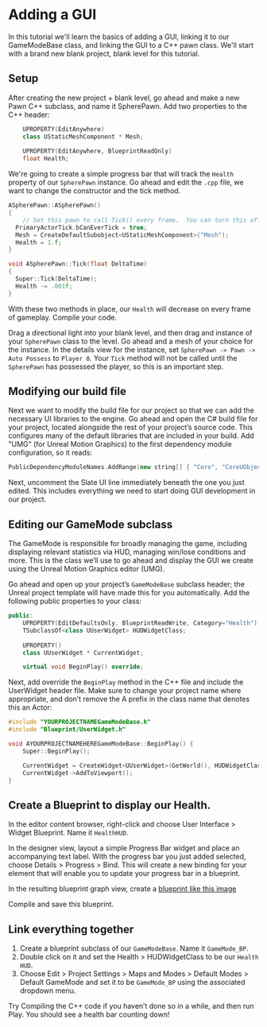 # Adding a GUI
In this tutorial we'll learn the basics of adding a GUI, linking it to our GameModeBase class, and linking the GUI to a C++ pawn class. We'll start with a brand new blank project, blank level for this tutorial.

## Setup
After creating the new project + blank level, go ahead and make a new Pawn C++ subclass, and name it SpherePawn. Add two properties to the C++ header:

```c++
	UPROPERTY(EditAnywhere)
	class UStaticMeshComponent * Mesh;
	
	UPROPERTY(EditAnywhere, BlueprintReadOnly)
	float Health;
```

We're going to create a simple progress bar that will track the   `Health` property of our `SpherePawn` instance. Go ahead and edit the `.cpp` file, we want to change the constructor and the tick method.

```c++
ASpherePawn::ASpherePawn()
{
 	// Set this pawn to call Tick() every frame.  You can turn this off to improve performance if you don't need it.
  PrimaryActorTick.bCanEverTick = true;
  Mesh = CreateDefaultSubobject<UStaticMeshComponent>("Mesh");
  Health = 1.f;
}

void ASpherePawn::Tick(float DeltaTime)
{
  Super::Tick(DeltaTime);
  Health -= .001f;
}
```

With these two methods in place, our `Health` will decrease on every frame of gameplay. Compile your code.

Drag a directional light into your blank level, and then drag and instance of your `SpherePawn` class to the level. Go ahead and a mesh of your choice for the instance. In the details view for the instance, set `SpherePawn -> Pawn -> Auto Possess` to `Player 0`. Your `Tick` method will not be called until the `SpherePawn` has possessed the player, so this is an important step.

## Modifying our build file
Next we want to modify the build file for our project so that we can add the necessary UI libraries to the engine. Go ahead and open the C# build file for your project, located alongside the rest of your project’s source code. This configures many of the default libraries that are included in your build. Add "UMG" (for Unreal Motion Graphics) to the first dependency module configuration, so it reads:

```c++
PublicDependencyModuleNames.AddRange(new string[] { "Core", "CoreUObject", "Engine", "InputCore", "UMG" });
```

Next, uncomment the Slate UI line immediately beneath the one you just edited. This includes everything we need to start doing GUI development in our project.

## Editing our GameMode subclass
The GameMode is responsible for broadly managing the game, including displaying relevant statistics via HUD, managing win/lose conditions and more. This is the class we’ll use to go ahead and display the GUI we create using the Unreal Motion Graphics editor (UMG).

Go ahead and open up your project’s `GameModeBase` subclass header;  the Unreal project template will have made this for you automatically. Add the following public properties to your class:

```c++
public:
	UPROPERTY(EditDefaultsOnly, BlueprintReadWrite, Category="Health")
	TSubclassOf<class UUserWidget> HUDWidgetClass;
	
	UPROPERTY()
	class UUserWidget * CurrentWidget;

	virtual void BeginPlay() override;
```

Next, add override the `BeginPlay` method in the C++ file and include the UserWidget header file. Make sure to change your project name where appropriate, and don’t remove the A prefix in the class name that denotes this an Actor:	

```c++
#include "YOURPROJECTNAMEGameModeBase.h"
#include "Blueprint/UserWidget.h"
```

```c++
void AYOURPROJECTNAMEHEREGameModeBase::BeginPlay() {
    Super::BeginPlay();

    CurrentWidget = CreateWidget<UUserWidget>(GetWorld(), HUDWidgetClass);
    CurrentWidget->AddToViewport();
}
```

## Create a Blueprint to display our Health.
In the editor content browser, 	right-click and choose User Interface > Widget Blueprint. Name it `HealthHUD`.

In the designer view, layout a simple Progress Bar widget and place an accompanying text label. With the progress bar you just added selected, choose Details > Progress > Bind. This will create a new binding for your element that will enable you to update your progress bar in a blueprint.

In the resulting blueprint graph view, create a [blueprint like this image](https://github.com/imgd-4000-2020/syllabus-and-notes/blob/master/images/day4/widget_blueprint.png)

Compile and save this blueprint.

## Link everything together

1. Create a blueprint subclass of our `GameModeBase`. Name it `GameMode_BP`.
2. Double click on it and set the Health > HUDWidgetClass to be our `Health HUD`.
3. Choose Edit > Project Settings > Maps and Modes > Default Modes > Default GameMode and set it to be `GameMode_BP` using the associated dropdown menu.

Try Compiling the C++ code if you haven’t done so in a while, and then run Play. You should see a health bar counting down!

